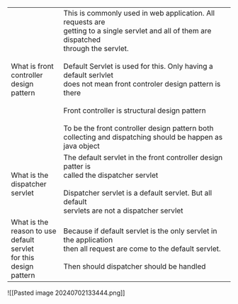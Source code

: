 
|                                                                                  |                                                                                                                                                                                                                                                                                                                                                                                                                                                           |
| -------------------------------------------------------------------------------- | --------------------------------------------------------------------------------------------------------------------------------------------------------------------------------------------------------------------------------------------------------------------------------------------------------------------------------------------------------------------------------------------------------------------------------------------------------- |
| What is front<br>controller design<br>pattern                                    | This is commonly used in web application. All requests are<br>getting to a single servlet and all of them are dispatched <br>through the servlet. <br><br>Default Servlet is used for this. Only having a default serlvlet<br>does not mean front controler design pattern is there<br><br>Front controller is structural design pattern<br><br>To be the front controller design pattern both collecting and dispatching should be happen as java object |
| What is the <br>dispatcher servlet                                               | The default servlet in the front controller design patter is<br>called the dispatcher servlet<br><br>Dispatcher servlet is a default servlet. But all default <br>servlets are not a dispatcher servlet                                                                                                                                                                                                                                                   |
| What is the <br>reason to use <br>default servlet<br>for this design <br>pattern | Because if default servlet is the only servlet in the application<br>then all request are come to the default servlet.<br><br>Then should dispatcher should be handled                                                                                                                                                                                                                                                                                    |
![[Pasted image 20240702133444.png]]